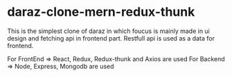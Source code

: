 # daraz-clone-mern-redux-thunk

This is the simplest clone of daraz in which foucus is mainly made in ui design and fetching api in frontend part.
Restfull api is used as a data for frontend.

For FrontEnd => React, Redux, Redux-thunk and Axios are used
For Backend => Node, Express, Mongodb are used

